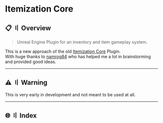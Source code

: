 # Itemization Core

## <a id="head"></a> 📋 〢 Overview  

> Unreal Engine Plugin for an inventory and item gameplay system.

This is a new approach of the old [Itemization Core](https://github.com/MajorTomAW/ItemizationCore-Archived) Plugin.  
With huge thanks to [namrog84](https://github.com/namrog84) who has helped me a lot in brainstorming and provided good ideas.

---

## ⚠️ 〢 Warning
This is very early in development and not meant to be used at all.

---

## 🌐 〢 Index
